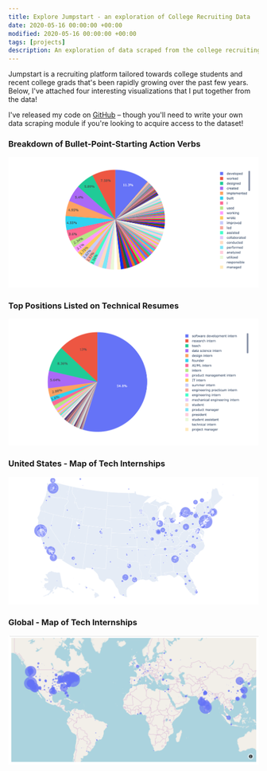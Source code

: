 ```yaml
---
title: Explore Jumpstart - an exploration of College Recruiting Data
date: 2020-05-16 00:00:00 +00:00
modified: 2020-05-16 00:00:00 +00:00
tags: [projects]
description: An exploration of data scraped from the college recruiting platform Jumpstart.
---
```


Jumpstart is a recruiting platform tailored towards college students and recent college grads that's been rapidly growing over the past few years. Below, I've attached four interesting visualizations that I put together from the data!

I've released my code on [GitHub](http://github.com/shomilj/Explore-Jumpstart) – though you'll need to write your own data scraping module if you're looking to acquire access to the dataset!

### Breakdown of Bullet-Point-Starting Action Verbs

![action_verbs](https://github.com/shomilj/Explore-Jumpstart/raw/master/Screenshots/action_verbs.png)



### Top Positions Listed on Technical Resumes

![roles](https://github.com/shomilj/Explore-Jumpstart/raw/master/Screenshots/usroles.png)



### United States - Map of Tech Internships

![us_map](https://github.com/shomilj/Explore-Jumpstart/raw/master/Screenshots/us_map.png)

### Global - Map of Tech Internships

![map](https://github.com/shomilj/Explore-Jumpstart/raw/master/Screenshots/map.png)

